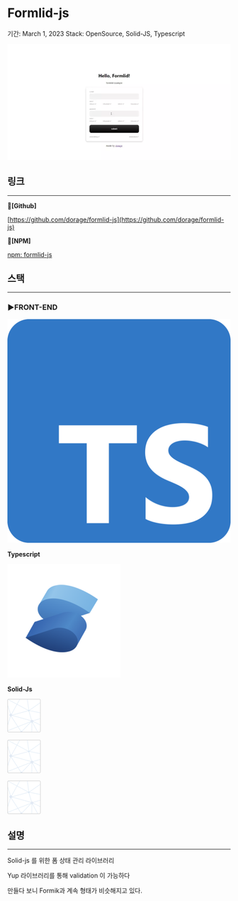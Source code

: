 # Formlid-js

기간: March 1, 2023
Stack: OpenSource, Solid-JS, Typescript

![ezgif.com-gif-maker.webp](Formlid-js%203a936b1126134904bd75bf1ae3f8c107/ezgif.com-gif-maker.webp)

## 링크

---

**🔗[Github]** 

[https://github.com/dorage/formlid-js](https://github.com/dorage/formlid-js)

**🔗[NPM]** 

[npm: formlid-js](https://www.npmjs.com/package/formlid-js)

## 스택

---

### ▶FRONT-END

!['.png](Formlid-js%203a936b1126134904bd75bf1ae3f8c107.png)

**Typescript**

![icon-256x256.png](Formlid-js%203a936b1126134904bd75bf1ae3f8c107/icon-256x256.png)

**Solid-Js**

![empty-logo-square.png](FAW%20(Fucking%20Awesome%20Weather)%20091c02c32bcc4a8e9f1982364f422375/empty-logo-square.png)

![empty-logo-square.png](FAW%20(Fucking%20Awesome%20Weather)%20091c02c32bcc4a8e9f1982364f422375/empty-logo-square.png)

![empty-logo-square.png](FAW%20(Fucking%20Awesome%20Weather)%20091c02c32bcc4a8e9f1982364f422375/empty-logo-square.png)

## 설명

---

Solid-js 를 위한 폼 상태 관리 라이브러리

Yup 라이브러리를 통해 validation 이 가능하다

만들다 보니 Formik과 계속 형태가 비슷해지고 있다.